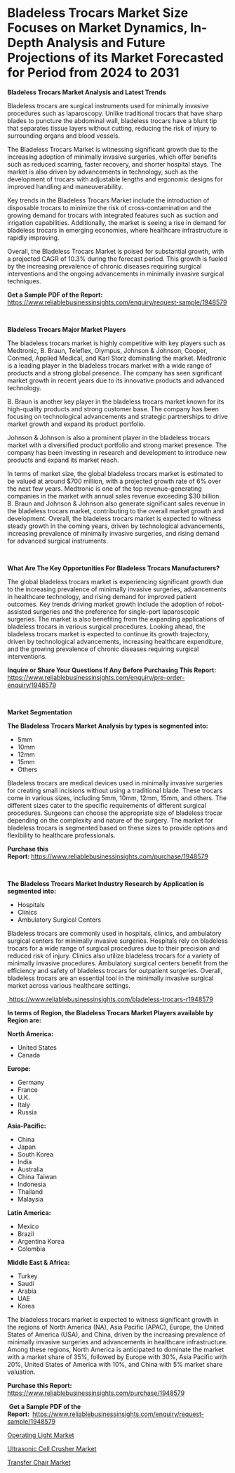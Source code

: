 <p><h1>Bladeless Trocars Market Size Focuses on Market Dynamics, In-Depth Analysis and Future Projections of its Market Forecasted for Period from 2024 to 2031</h1></p><p><strong>Bladeless Trocars Market Analysis and Latest Trends</strong></p>
<p><p>Bladeless trocars are surgical instruments used for minimally invasive procedures such as laparoscopy. Unlike traditional trocars that have sharp blades to puncture the abdominal wall, bladeless trocars have a blunt tip that separates tissue layers without cutting, reducing the risk of injury to surrounding organs and blood vessels.</p><p>The Bladeless Trocars Market is witnessing significant growth due to the increasing adoption of minimally invasive surgeries, which offer benefits such as reduced scarring, faster recovery, and shorter hospital stays. The market is also driven by advancements in technology, such as the development of trocars with adjustable lengths and ergonomic designs for improved handling and maneuverability.</p><p>Key trends in the Bladeless Trocars Market include the introduction of disposable trocars to minimize the risk of cross-contamination and the growing demand for trocars with integrated features such as suction and irrigation capabilities. Additionally, the market is seeing a rise in demand for bladeless trocars in emerging economies, where healthcare infrastructure is rapidly improving.</p><p>Overall, the Bladeless Trocars Market is poised for substantial growth, with a projected CAGR of 10.3% during the forecast period. This growth is fueled by the increasing prevalence of chronic diseases requiring surgical interventions and the ongoing advancements in minimally invasive surgical techniques.</p></p>
<p><strong>Get a Sample PDF of the Report:&nbsp;</strong> <a href="https://www.reliablebusinessinsights.com/enquiry/request-sample/1948579">https://www.reliablebusinessinsights.com/enquiry/request-sample/1948579</a></p>
<p>&nbsp;</p>
<p><strong>Bladeless Trocars Major Market Players</strong></p>
<p><p>The bladeless trocars market is highly competitive with key players such as Medtronic, B. Braun, Teleflex, Olympus, Johnson & Johnson, Cooper, Conmed, Applied Medical, and Karl Storz dominating the market. Medtronic is a leading player in the bladeless trocars market with a wide range of products and a strong global presence. The company has seen significant market growth in recent years due to its innovative products and advanced technology.</p><p>B. Braun is another key player in the bladeless trocars market known for its high-quality products and strong customer base. The company has been focusing on technological advancements and strategic partnerships to drive market growth and expand its product portfolio.</p><p>Johnson & Johnson is also a prominent player in the bladeless trocars market with a diversified product portfolio and strong market presence. The company has been investing in research and development to introduce new products and expand its market reach.</p><p>In terms of market size, the global bladeless trocars market is estimated to be valued at around $700 million, with a projected growth rate of 6% over the next few years. Medtronic is one of the top revenue-generating companies in the market with annual sales revenue exceeding $30 billion. B. Braun and Johnson & Johnson also generate significant sales revenue in the bladeless trocars market, contributing to the overall market growth and development. Overall, the bladeless trocars market is expected to witness steady growth in the coming years, driven by technological advancements, increasing prevalence of minimally invasive surgeries, and rising demand for advanced surgical instruments.</p></p>
<p>&nbsp;</p>
<p><strong>What Are The Key Opportunities For Bladeless Trocars Manufacturers?</strong></p>
<p><p>The global bladeless trocars market is experiencing significant growth due to the increasing prevalence of minimally invasive surgeries, advancements in healthcare technology, and rising demand for improved patient outcomes. Key trends driving market growth include the adoption of robot-assisted surgeries and the preference for single-port laparoscopic surgeries. The market is also benefiting from the expanding applications of bladeless trocars in various surgical procedures. Looking ahead, the bladeless trocars market is expected to continue its growth trajectory, driven by technological advancements, increasing healthcare expenditure, and the growing prevalence of chronic diseases requiring surgical interventions.</p></p>
<p><strong>Inquire or Share Your Questions If Any Before Purchasing This Report:</strong> <a href="https://www.reliablebusinessinsights.com/enquiry/pre-order-enquiry/1948579">https://www.reliablebusinessinsights.com/enquiry/pre-order-enquiry/1948579</a></p>
<p>&nbsp;</p>
<p><strong>Market Segmentation</strong></p>
<p><strong>The Bladeless Trocars Market Analysis by types is segmented into:</strong></p>
<p><ul><li>5mm</li><li>10mm</li><li>12mm</li><li>15mm</li><li>Others</li></ul></p>
<p><p>Bladeless trocars are medical devices used in minimally invasive surgeries for creating small incisions without using a traditional blade. These trocars come in various sizes, including 5mm, 10mm, 12mm, 15mm, and others. The different sizes cater to the specific requirements of different surgical procedures. Surgeons can choose the appropriate size of bladeless trocar depending on the complexity and nature of the surgery. The market for bladeless trocars is segmented based on these sizes to provide options and flexibility to healthcare professionals.</p></p>
<p><strong>Purchase this Report:&nbsp;</strong><a href="https://www.reliablebusinessinsights.com/purchase/1948579">https://www.reliablebusinessinsights.com/purchase/1948579</a></p>
<p>&nbsp;</p>
<p><strong>The Bladeless Trocars Market Industry Research by Application is segmented into:</strong></p>
<p><ul><li>Hospitals</li><li>Clinics</li><li>Ambulatory Surgical Centers</li></ul></p>
<p><p>Bladeless trocars are commonly used in hospitals, clinics, and ambulatory surgical centers for minimally invasive surgeries. Hospitals rely on bladeless trocars for a wide range of surgical procedures due to their precision and reduced risk of injury. Clinics also utilize bladeless trocars for a variety of minimally invasive procedures. Ambulatory surgical centers benefit from the efficiency and safety of bladeless trocars for outpatient surgeries. Overall, bladeless trocars are an essential tool in the minimally invasive surgical market across various healthcare settings.</p></p>
<p><a href="https://www.reliablebusinessinsights.com/bladeless-trocars-r1948579">&nbsp;https://www.reliablebusinessinsights.com/bladeless-trocars-r1948579</a></p>
<p><strong>In terms of Region, the Bladeless Trocars Market Players available by Region are:</strong></p>
<p>
    <p> <strong> North America: </strong>
        <ul>
            <li>United States</li>
            <li>Canada</li>
        </ul>
        </p> 
    <p> <strong> Europe: </strong>
        <ul>
            <li>Germany</li>
            <li>France</li>
            <li>U.K.</li>
            <li>Italy</li>
            <li>Russia</li>
        </ul>
        </p> 
    <p> <strong> Asia-Pacific: </strong>
        <ul>
            <li>China</li>
            <li>Japan</li>
            <li>South Korea</li>
            <li>India</li>
            <li>Australia</li>
            <li>China Taiwan</li>
            <li>Indonesia</li>
            <li>Thailand</li>
            <li>Malaysia</li>
        </ul>
        </p> 
    <p> <strong> Latin America: </strong>
        <ul>
            <li>Mexico</li>
            <li>Brazil</li>
            <li>Argentina Korea</li>
            <li>Colombia</li>
        </ul>
        </p> 
    <p> <strong> Middle East & Africa: </strong>
        <ul>
            <li>Turkey</li>
            <li>Saudi</li>
            <li>Arabia</li>
            <li>UAE</li>
            <li>Korea</li>
        </ul>
    </p>
    </p>
<p><p>The bladeless trocars market is expected to witness significant growth in the regions of North America (NA), Asia Pacific (APAC), Europe, the United States of America (USA), and China, driven by the increasing prevalence of minimally invasive surgeries and advancements in healthcare infrastructure. Among these regions, North America is anticipated to dominate the market with a market share of 35%, followed by Europe with 30%, Asia Pacific with 20%, United States of America with 10%, and China with 5% market share valuation.</p></p>
<p><strong>Purchase this Report: </strong><a href="https://www.reliablebusinessinsights.com/purchase/1948579">https://www.reliablebusinessinsights.com/purchase/1948579</a></p>
<p>&nbsp;<strong>Get a Sample PDF of the Report:&nbsp;&nbsp;</strong><a href="https://www.reliablebusinessinsights.com/enquiry/request-sample/1948579">https://www.reliablebusinessinsights.com/enquiry/request-sample/1948579</a></p>
<p><strong></strong></p>
<p><p><a href="https://github.com/NorbertYates/Market-Research-Report-List-6/blob/main/operating-light-market.md">Operating Light Market</a></p><p><a href="https://github.com/mdinislamsheik/Market-Research-Report-List-1/blob/main/ultrasonic-cell-crusher-market.md">Ultrasonic Cell Crusher Market</a></p><p><a href="https://github.com/hzxpgedq27/Market-Research-Report-List-1/blob/main/transfer-chair-market.md">Transfer Chair Market</a></p></p>